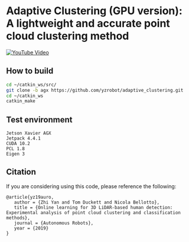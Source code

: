 # Adaptive Clustering (GPU version): A lightweight and accurate point cloud clustering method #

[![YouTube Video](https://img.youtube.com/vi/rmPn7mWssto/0.jpg)](https://www.youtube.com/watch?v=rmPn7mWssto)

## How to build ##
```sh
cd ~/catkin_ws/src/
git clone -b agx https://github.com/yzrobot/adaptive_clustering.git
cd ~/catkin_ws
catkin_make
```

## Test environment ##
```
Jetson Xavier AGX
Jetpack 4.4.1
CUDA 10.2
PCL 1.8
Eigen 3
```

## Citation ##
If you are considering using this code, please reference the following:
```
@article{yz19auro,
   author = {Zhi Yan and Tom Duckett and Nicola Bellotto},
   title = {Online learning for 3D LiDAR-based human detection: Experimental analysis of point cloud clustering and classification methods},
   journal = {Autonomous Robots},
   year = {2019}
}
```
